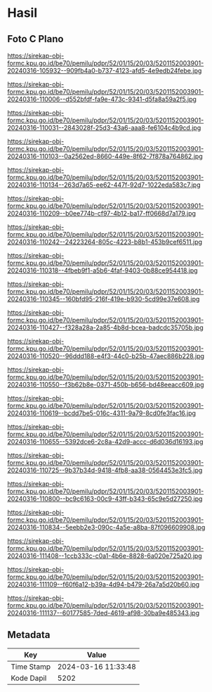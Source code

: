 # Hasil

## Foto C Plano

https://sirekap-obj-formc.kpu.go.id/be70/pemilu/pdpr/52/01/15/20/03/5201152003901-20240316-105932--909fb4a0-b737-4123-afd5-4e9edb24febe.jpg

https://sirekap-obj-formc.kpu.go.id/be70/pemilu/pdpr/52/01/15/20/03/5201152003901-20240316-110006--d552bfdf-fa9e-473c-9341-d5fa8a59a2f5.jpg

https://sirekap-obj-formc.kpu.go.id/be70/pemilu/pdpr/52/01/15/20/03/5201152003901-20240316-110031--2843028f-25d3-43a6-aaa8-fe6104c4b9cd.jpg

https://sirekap-obj-formc.kpu.go.id/be70/pemilu/pdpr/52/01/15/20/03/5201152003901-20240316-110103--0a2562ed-8660-449e-8f62-7f878a764862.jpg

https://sirekap-obj-formc.kpu.go.id/be70/pemilu/pdpr/52/01/15/20/03/5201152003901-20240316-110134--263d7a65-ee62-447f-92d7-1022eda583c7.jpg

https://sirekap-obj-formc.kpu.go.id/be70/pemilu/pdpr/52/01/15/20/03/5201152003901-20240316-110209--b0ee774b-cf97-4b12-ba17-ff0668d7a179.jpg

https://sirekap-obj-formc.kpu.go.id/be70/pemilu/pdpr/52/01/15/20/03/5201152003901-20240316-110242--24223264-805c-4223-b8b1-453b9cef6511.jpg

https://sirekap-obj-formc.kpu.go.id/be70/pemilu/pdpr/52/01/15/20/03/5201152003901-20240316-110318--4fbeb9f1-a5b6-4faf-9403-0b88ce954418.jpg

https://sirekap-obj-formc.kpu.go.id/be70/pemilu/pdpr/52/01/15/20/03/5201152003901-20240316-110345--160bfd95-216f-419e-b930-5cd99e37e608.jpg

https://sirekap-obj-formc.kpu.go.id/be70/pemilu/pdpr/52/01/15/20/03/5201152003901-20240316-110427--f328a28a-2a85-4b8d-bcea-badcdc35705b.jpg

https://sirekap-obj-formc.kpu.go.id/be70/pemilu/pdpr/52/01/15/20/03/5201152003901-20240316-110520--96ddd188-e4f3-44c0-b25b-47aec886b228.jpg

https://sirekap-obj-formc.kpu.go.id/be70/pemilu/pdpr/52/01/15/20/03/5201152003901-20240316-110550--f3b62b8e-0371-450b-b656-bd48eeacc609.jpg

https://sirekap-obj-formc.kpu.go.id/be70/pemilu/pdpr/52/01/15/20/03/5201152003901-20240316-110619--bcdd7be5-016c-4311-9a79-8cd0fe3fac16.jpg

https://sirekap-obj-formc.kpu.go.id/be70/pemilu/pdpr/52/01/15/20/03/5201152003901-20240316-110655--5392dce6-2c8a-42d9-accc-d6d036d16193.jpg

https://sirekap-obj-formc.kpu.go.id/be70/pemilu/pdpr/52/01/15/20/03/5201152003901-20240316-110725--9b37b34d-9418-4fb8-aa38-0564453e3fc5.jpg

https://sirekap-obj-formc.kpu.go.id/be70/pemilu/pdpr/52/01/15/20/03/5201152003901-20240316-110800--bc9c6163-00c9-43ff-b343-65c9e5d27250.jpg

https://sirekap-obj-formc.kpu.go.id/be70/pemilu/pdpr/52/01/15/20/03/5201152003901-20240316-110834--5eebb2e3-090c-4a5e-a8ba-87f096609908.jpg

https://sirekap-obj-formc.kpu.go.id/be70/pemilu/pdpr/52/01/15/20/03/5201152003901-20240316-111408--1ccb333c-c0a1-4b6e-8828-6a020e725a20.jpg

https://sirekap-obj-formc.kpu.go.id/be70/pemilu/pdpr/52/01/15/20/03/5201152003901-20240316-111109--f60f6a12-b39a-4d94-b479-26a7a5d20b60.jpg

https://sirekap-obj-formc.kpu.go.id/be70/pemilu/pdpr/52/01/15/20/03/5201152003901-20240316-111137--60177585-7ded-4619-af98-30ba9e485343.jpg


## Metadata

| Key        | Value               |
| ---------- | ------------------- |
| Time Stamp | 2024-03-16 11:33:48 |
| Kode Dapil | 5202                |



